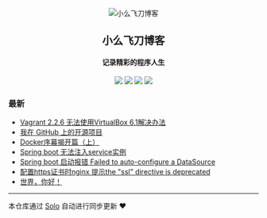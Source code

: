 <p align="center"><img alt="小么飞刀博客" src="https://static.b3log.org/images/brand/solo-32.png"></p><h2 align="center">
小么飞刀博客
</h2>

<h4 align="center">记录精彩的程序人生</h4>
<p align="center"><a title="小么飞刀博客" target="_blank" href="https://github.com/arrayMi/solo-blog"><img src="https://img.shields.io/github/last-commit/arrayMi/solo-blog.svg?style=flat-square&color=FF9900"></a>
<a title="GitHub repo size in bytes" target="_blank" href="https://github.com/arrayMi/solo-blog"><img src="https://img.shields.io/github/repo-size/arrayMi/solo-blog.svg?style=flat-square"></a>
<a title="Solo Version" target="_blank" href="https://github.com/88250/solo/releases"><img src="https://img.shields.io/badge/solo-3.6.7-f1e05a.svg?style=flat-square&color=blueviolet"></a>
<a title="Hits" target="_blank" href="https://github.com/88250/hits"><img src="https://hits.b3log.org/arrayMi/solo-blog.svg"></a></p>

### 最新

* [Vagrant 2.2.6 无法使用VirtualBox 6.1解决办法](https://www.eggsl.cn/articles/2019/12/12/1576163284783.html)
* [我在 GitHub 上的开源项目](https://www.eggsl.cn/my-github-repos)
* [Docker序幕揭开篇（上）](https://www.eggsl.cn/articles/2019/12/10/1575988351384.html)
* [Spring boot 无法注入service实例](https://www.eggsl.cn/articles/2019/12/10/1575978551524.html)
* [Spring boot 启动报错 Failed to auto-configure a DataSource](https://www.eggsl.cn/articles/2019/12/10/1575977967520.html)
* [配置https证书时nginx 提示the "ssl" directive is deprecated](https://www.eggsl.cn/articles/2019/12/09/1575906142977.html)
* [世界，你好！](https://www.eggsl.cn/hello-solo)



---

本仓库通过 [Solo](https://github.com/88250/solo) 自动进行同步更新 ❤️ 